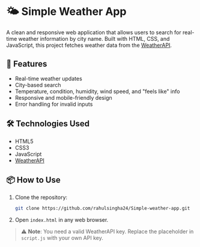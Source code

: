 # 🌤️ Simple Weather App

A clean and responsive web application that allows users to search for real-time weather information by city name. Built with HTML, CSS, and JavaScript, this project fetches weather data from the [WeatherAPI](https://www.weatherapi.com/).

## 🚀 Features

- Real-time weather updates
- City-based search
- Temperature, condition, humidity, wind speed, and "feels like" info
- Responsive and mobile-friendly design
- Error handling for invalid inputs

## 🛠️ Technologies Used

- HTML5
- CSS3
- JavaScript
- [WeatherAPI](https://www.weatherapi.com/)

## 📦 How to Use

1. Clone the repository:
   ```bash
   git clone https://github.com/rahulsingha24/Simple-weather-app.git
   ```

2. Open `index.html` in any web browser.

> ⚠️ **Note**: You need a valid WeatherAPI key. Replace the placeholder in `script.js` with your own API key.
